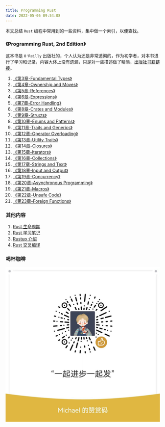 ```yaml
---
title: Programming Rust
date: 2022-05-05 09:54:08
---
```


本文总结 `Rust` 编程中常用到的一些资料，集中做一个索引，以便查找。

<!-- ![](assets/programing-rust.png) -->


### 《Programming Rust, 2nd Edition》

这本书是 `O'Reilly` 出版社的，个人认为还是非常透彻的，作为初学者，对本书进行了学习和记录，内容大体上没有遗漏，只是对一些描述做了精简，[出版社书籍链接](https://www.oreilly.com/library/view/programming-rust-2nd/9781492052586/)。

1. [《第3章-Fundamental Types》](/2022/04/10/【Rust】基础类型/)
2. [《第4章-Ownership and Moves》](/2022/04/12/【Rust】所有权/)
3. [《第5章-References》](/2022/04/17/【Rust】引用/)
4. [《第6章-Expressions》](/2022/04/20/【Rust】表达式/)
5. [《第7章-Error Handling》](/2022/04/21/【Rust】错误处理/)
6. [《第8章-Crates and Modules》](/2022/04/22/【Rust】Crate-和-Module/)
7. [《第9章-Structs》](/2022/04/24/【Rust】结构体/)
8. [《第10章-Enums and Patterns》](/2022/04/25/【Rust】枚举和模式匹配/)
9. [《第11章-Traits and Generics》](/2022/04/26/【Rust】Trait和泛型/)
10. [《第12章-Operator Overloading》](/2022/04/28/【Rust】运算符重载/)
11. [《第13章-Utility Traits》](/2022/04/29/【Rust】常用-Trait/)
12. [《第14章-Closures》](/2022/04/30/【Rust】闭包/)
13. [《第15章-Iterators》](/2022/04/30/【Rust】迭代器/)
14. [《第16章-Collections》](/2022/05/01/【Rust】集合类型/)
15. [《第17章-Strings and Text》](/2022/05/01/【Rust】字符串和文本/)
16. [《第18章-Input and Output》](/2022/05/02/【Rust】输入输出/)
17. [《第19章-Concurrency》](/2022/05/03/【Rust】并发/)
18. [《第20章-Asynchronous Programming》](/2022/05/03/【Rust】异步编程/)
19. [《第21章-Macros》](/2022/05/04/【Rust】宏/)
20. [《第22章-Unsafe Code》](/2022/05/05/【Rust】Unsafe-代码/)
21. [《第23章-Foreign Functions》]()

### 其他内容

1. [Rust 生命周期](/2021/09/14/【Rust】生命周期/)
2. [Rust 学习笔记](/2021/09/05/【Rust】实战突破/)
3. [Rustup 介绍](/2022/04/07/【Rust】Rustup%20介绍/)
4. [Rust 交叉编译](/2022/04/08/【Rust】交叉编译/)

### 喝杯咖啡

![](assets/wechat-pay.jpeg)